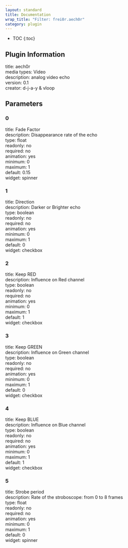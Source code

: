 ```yaml
---
layout: standard
title: Documentation
wrap_title: "Filter: frei0r.aech0r"
category: plugin
---
```

* TOC
{:toc}

## Plugin Information

title: aech0r  
media types:
Video  
description: analog video echo  
version: 0.1  
creator: d-j-a-y & vloop  

## Parameters

### 0

title: Fade Factor    
description:
Disappearance rate of the echo  
type: float  
readonly: no  
required: no  
animation: yes  
minimum: 0  
maximum: 1  
default: 0.15  
widget: spinner  

### 1

title: Direction    
description:
Darker or Brighter echo  
type: boolean  
readonly: no  
required: no  
animation: yes  
minimum: 0  
maximum: 1  
default: 0  
widget: checkbox  

### 2

title: Keep RED    
description:
Influence on Red channel  
type: boolean  
readonly: no  
required: no  
animation: yes  
minimum: 0  
maximum: 1  
default: 1  
widget: checkbox  

### 3

title: Keep GREEN    
description:
Influence on Green channel  
type: boolean  
readonly: no  
required: no  
animation: yes  
minimum: 0  
maximum: 1  
default: 0  
widget: checkbox  

### 4

title: Keep BLUE    
description:
Influence on Blue channel  
type: boolean  
readonly: no  
required: no  
animation: yes  
minimum: 0  
maximum: 1  
default: 1  
widget: checkbox  

### 5

title: Strobe period    
description:
Rate of the stroboscope: from 0 to 8 frames  
type: float  
readonly: no  
required: no  
animation: yes  
minimum: 0  
maximum: 1  
default: 0  
widget: spinner  

